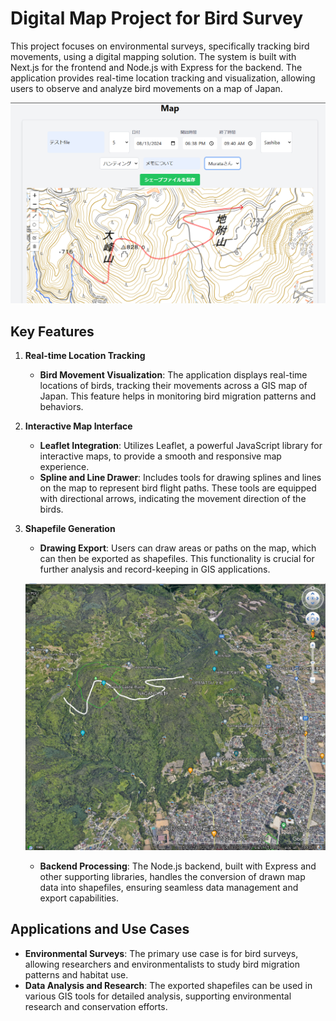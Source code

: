 # Digital Map Project for Bird Survey

This project focuses on environmental surveys, specifically tracking bird movements, using a digital mapping solution. The system is built with Next.js for the frontend and Node.js with Express for the backend. The application provides real-time location tracking and visualization, allowing users to observe and analyze bird movements on a map of Japan.

![Project Image](/img/1.png)

## Key Features

1. **Real-time Location Tracking**
   - **Bird Movement Visualization**: The application displays real-time locations of birds, tracking their movements across a GIS map of Japan. This feature helps in monitoring bird migration patterns and behaviors.

2. **Interactive Map Interface**
   - **Leaflet Integration**: Utilizes Leaflet, a powerful JavaScript library for interactive maps, to provide a smooth and responsive map experience.
   - **Spline and Line Drawer**: Includes tools for drawing splines and lines on the map to represent bird flight paths. These tools are equipped with directional arrows, indicating the movement direction of the birds.


3. **Shapefile Generation**
   - **Drawing Export**: Users can draw areas or paths on the map, which can then be exported as shapefiles. This functionality is crucial for further analysis and record-keeping in GIS applications.

   ![Project Image](/img/2.png)
   
   - **Backend Processing**: The Node.js backend, built with Express and other supporting libraries, handles the conversion of drawn map data into shapefiles, ensuring seamless data management and export capabilities.

## Applications and Use Cases

- **Environmental Surveys**: The primary use case is for bird surveys, allowing researchers and environmentalists to study bird migration patterns and habitat use.
- **Data Analysis and Research**: The exported shapefiles can be used in various GIS tools for detailed analysis, supporting environmental research and conservation efforts.
